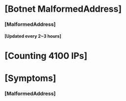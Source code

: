 # [Botnet MalformedAddress]
### [MalformedAddress]
#### [Updated every 2~3 hours]

# [Counting 4100 IPs]

# [Symptoms] 
###   [MalformedAddress]
